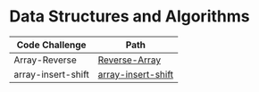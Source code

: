 # Data Structures and Algorithms

| Code Challenge    | Path                                        |
| -----------       | -----------                                 |
| Array-Reverse     | [Reverse-Array](401/array-reverse/)       |
| array-insert-shift     | [array-insert-shift](401/array-insert-shift)       |